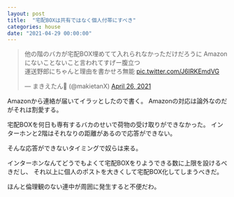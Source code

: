 ```yaml
---
layout: post
title:  "宅配BOXは共有ではなく個人付帯にすべき"
categories: house
date: "2021-04-29 00:00:00"
---
```


<blockquote class="twitter-tweet tw-align-center"><p lang="ja" dir="ltr">他の階のバカが宅配BOX埋めてて入れられなかっただけだろうに Amazon にないことないこと言われてすげー腹立つ<br>運送野郎にちゃんと理由を書かせろ無能 <a href="https://t.co/J6IRKEmdVG">pic.twitter.com/J6IRKEmdVG</a></p>&mdash; まきえたん🥦 (@makietanX) <a href="https://twitter.com/makietanX/status/1386565562650697732?ref_src=twsrc%5Etfw">April 26, 2021</a></blockquote> <script async src="https://platform.twitter.com/widgets.js" charset="utf-8"></script>

Amazonから連絡が届いてイラッとしたので書く。
Amazonの対応は論外なのだがそれは割愛する。

宅配BOXを何日も専有するバカのせいで荷物の受け取りができなかった。
インターホンと2階はそれなりの距離があるので応答ができない。

そんな応答ができないタイミングで奴らは来る。

インターホンなんてどうでもよくて宅配BOXをりようできる数に上限を設けるべきだし、
それ以上に個人のポストを大きくして宅配BOX化してしまうべきだ。

ほんと倫理観のない連中が周囲に発生すると不便だわ。

